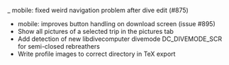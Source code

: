 _ mobile: fixed weird navigation problem after dive edit (#875)
- mobile: improves button handling on download screen (issue #895)
- Show all pictures of a selected trip in the pictures tab
- Add detection of new libdivecomputer divemode DC_DIVEMODE_SCR for semi-closed rebreathers
- Write profile images to correct directory in TeX export

